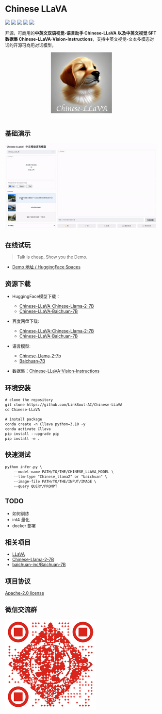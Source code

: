 # Chinese LLaVA

[![](https://img.shields.io/badge/Chinese-LLaVA-blue)](https://huggingface.co/spaces/LinkSoul/Chinese-LLaVA) [![](https://img.shields.io/badge/Commercial-Support-blue)](https://huggingface.co/spaces/LinkSoul/Chinese-LLaVA) [![](https://img.shields.io/badge/License-Apache_v2-blue)](https://github.com/LinkSoul-AI/Chinese-LLaVA/blob/main/LICENSE) [![](https://img.shields.io/badge/HuggingFace-Live_Demo-green)](https://huggingface.co/spaces/LinkSoul/Chinese-LLaVA) [![](https://img.shields.io/badge/Datasets-Chinese_Vision_Instructions-blue)](https://huggingface.co/spaces/LinkSoul/Chinese-LLaVA)

开源，可商用的**中英文双语视觉-语言助手 Chinese-LLaVA 以及中英文视觉 SFT 数据集 Chinese-LLaVA-Vision-Instructions**，支持中英文视觉-文本多模态对话的开源可商用对话模型。

<p align="center">
    <img src=".github/preview.jpg" width="40%">
</p>

## 基础演示

![Base Demo](.github/demo.gif)

## 在线试玩

> Talk is cheap, Show you the Demo.
- [Demo 地址 / HuggingFace Spaces](https://huggingface.co/spaces/LinkSoul/Chinese-LLaVA) 

## 资源下载

- HuggingFace模型下载：
  - [Chinese-LLaVA-Chinese-Llama-2-7B](https://huggingface.co/LinkSoul/Chinese-LLaVA-Cllama2)
  - [Chinese-LLaVA-Baichuan-7B](https://huggingface.co/LinkSoul/Chinese-LLaVA-Baichuan)

- 百度网盘下载:
  - [Chinese-LLaVA-Chinese-Llama-2-7B](https://pan.baidu.com/s/16e_LEacMy2bqOYanIFWy8Q?pwd=9j61)
  - [Chinese-LLaVA-Baichuan-7B](https://pan.baidu.com/s/1WuYPrIaul0i6KA-to98cHw?pwd=6jwz)

- 语言模型:
  - [Chinese-Llama-2-7b](https://github.com/LinkSoul-AI/Chinese-Llama-2-7b)
  - [Baichuan-7B](https://huggingface.co/baichuan-inc/Baichuan-7B)

- 数据集：[Chinese-LLaVA-Vision-Instructions](https://huggingface.co/datasets/LinkSoul/Chinese-LLaVA-Vision-Instructions)

## 环境安装
```shell
# clone the repository
git clone https://github.com/LinkSoul-AI/Chinese-LLaVA
cd Chinese-LLaVA

# install package
conda create -n Cllava python=3.10 -y
conda activate Cllava
pip install --upgrade pip
pip install -e .
```

## 快速测试

```shell
python infer.py \
    --model-name PATH/TO/THE/CHINESE_LLAVA_MODEL \
    --llm-type "Chinese_llama2" or "baichuan" \
    --image-file PATH/TO/THE/INPUT/IMAGE \
    --query QUERY/PROMPT
```

## TODO
- 如何训练
- int4 量化
- docker 部署

## 相关项目

- [LLaVA](https://llava-vl.github.io/)
- [Chinese-Llama-2-7B](https://huggingface.co/LinkSoul/Chinese-Llama-2-7b)
- [baichuan-inc/Baichuan-7B](https://huggingface.co/baichuan-inc/Baichuan-7B)


## 项目协议

[Apache-2.0 license](https://github.com/LinkSoul-AI/Chinese-LLaVA/blob/main/LICENSE)

## 微信交流群

<img src=".github/QRcode.jpg" alt="微信交流群" width="300"/>
